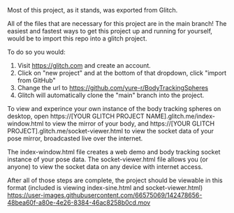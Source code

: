 Most of this project, as it stands, was exported from Glitch. 

All of the files that are necessary for this project are in the main branch! The easiest and fastest ways to get this project up and running for yourself, would be to import this repo into a glitch project. 

To do so you would:
1. Visit https://glitch.com and create an account.
2. Click on "new project" and at the bottom of that dropdown, click "import from GitHub" 
3. Change the url to https://github.com/yure-r/BodyTrackingSpheres
4. Glitch will automatically clone the "main" branch into the project. 

To view and experince your own instance of the body tracking spheres on desktop, open https://[YOUR GLITCH PROJECT NAME].glitch.me/index-window.html to view the mirror of your body, and https://[YOUR GLITCH PROJECT].glitch.me/socket-viewer.html to view the socket data of your pose mirror, broadcasted live over the internet. 

The index-window.html file creates a web demo and body tracking socket instance of your pose data.
The socket-viewer.html file allows you (or anyone) to view the socket data on any device with internet access. 

After all of those steps are complete, the project should be viewable in this format (included is viewing index-sine.html and socket-viewer.html)
https://user-images.githubusercontent.com/66575069/142478656-48bea60f-a80e-4e26-8384-46ac8258b0cd.mov

